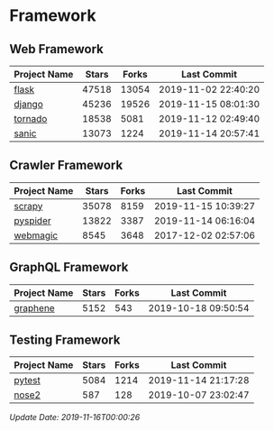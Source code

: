 # Framework

## Web Framework

| Project Name | Stars | Forks | Last Commit |
| ------------ | ----- | ----- | ----------- |
| [flask](https://github.com/pallets/flask) | 47518 | 13054 | 2019-11-02 22:40:20 |
| [django](https://github.com/django/django) | 45236 | 19526 | 2019-11-15 08:01:30 |
| [tornado](https://github.com/tornadoweb/tornado) | 18538 | 5081 | 2019-11-12 02:49:40 |
| [sanic](https://github.com/huge-success/sanic) | 13073 | 1224 | 2019-11-14 20:57:41 |

## Crawler Framework

| Project Name | Stars | Forks | Last Commit |
| ------------ | ----- | ----- | ----------- |
| [scrapy](https://github.com/scrapy/scrapy) | 35078 | 8159 | 2019-11-15 10:39:27 |
| [pyspider](https://github.com/binux/pyspider) | 13822 | 3387 | 2019-11-14 06:16:04 |
| [webmagic](https://github.com/code4craft/webmagic) | 8545 | 3648 | 2017-12-02 02:57:06 |

## GraphQL Framework

| Project Name | Stars | Forks | Last Commit |
| ------------ | ----- | ----- | ----------- |
| [graphene](https://github.com/graphql-python/graphene) | 5152 | 543 | 2019-10-18 09:50:54 |

## Testing Framework

| Project Name | Stars | Forks | Last Commit |
| ------------ | ----- | ----- | ----------- |
| [pytest](https://github.com/pytest-dev/pytest) | 5084 | 1214 | 2019-11-14 21:17:28 |
| [nose2](https://github.com/nose-devs/nose2) | 587 | 128 | 2019-10-07 23:02:47 |

*Update Date: 2019-11-16T00:00:26*